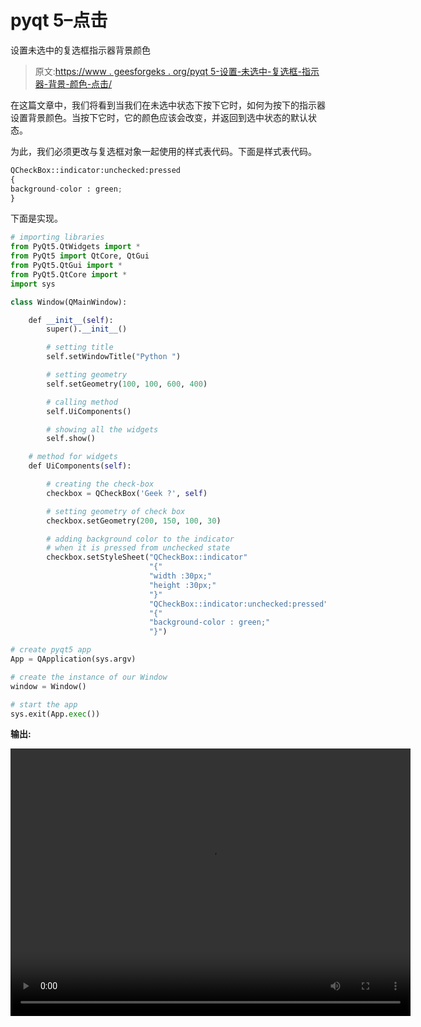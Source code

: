 # pyqt 5–点击

设置未选中的复选框指示器背景颜色

> 原文:[https://www . geesforgeks . org/pyqt 5-设置-未选中-复选框-指示器-背景-颜色-点击/](https://www.geeksforgeeks.org/pyqt5-setting-unchecked-checkbox-indicator-background-color-on-click/)

在这篇文章中，我们将看到当我们在未选中状态下按下它时，如何为按下的指示器设置背景颜色。当按下它时，它的颜色应该会改变，并返回到选中状态的默认状态。

为此，我们必须更改与复选框对象一起使用的样式表代码。下面是样式表代码。

```py
QCheckBox::indicator:unchecked:pressed
{
background-color : green;
}

```

下面是实现。

```py
# importing libraries
from PyQt5.QtWidgets import * 
from PyQt5 import QtCore, QtGui
from PyQt5.QtGui import * 
from PyQt5.QtCore import * 
import sys

class Window(QMainWindow):

    def __init__(self):
        super().__init__()

        # setting title
        self.setWindowTitle("Python ")

        # setting geometry
        self.setGeometry(100, 100, 600, 400)

        # calling method
        self.UiComponents()

        # showing all the widgets
        self.show()

    # method for widgets
    def UiComponents(self):

        # creating the check-box
        checkbox = QCheckBox('Geek ?', self)

        # setting geometry of check box
        checkbox.setGeometry(200, 150, 100, 30)

        # adding background color to the indicator
        # when it is pressed from unchecked state
        checkbox.setStyleSheet("QCheckBox::indicator"
                               "{"
                               "width :30px;"
                               "height :30px;"
                               "}"
                               "QCheckBox::indicator:unchecked:pressed"
                               "{"
                               "background-color : green;"
                               "}")

# create pyqt5 app
App = QApplication(sys.argv)

# create the instance of our Window
window = Window()

# start the app
sys.exit(App.exec())
```

**输出:**

<video class="wp-video-shortcode" id="video-392023-1" width="640" height="428" preload="metadata" controls=""><source type="video/mp4" src="https://media.geeksforgeeks.org/wp-content/uploads/20200329165443/Python-29-03-2020-16_53_13.mp4?_=1">[https://media.geeksforgeeks.org/wp-content/uploads/20200329165443/Python-29-03-2020-16_53_13.mp4](https://media.geeksforgeeks.org/wp-content/uploads/20200329165443/Python-29-03-2020-16_53_13.mp4)</video>